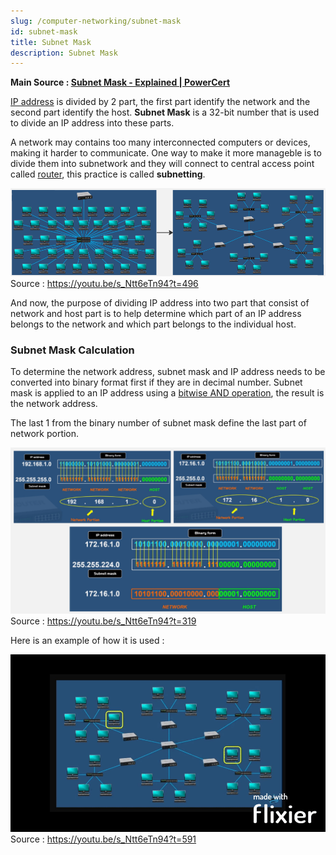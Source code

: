 ```yaml
---
slug: /computer-networking/subnet-mask
id: subnet-mask
title: Subnet Mask
description: Subnet Mask
---
```


**Main Source : [Subnet Mask - Explained | PowerCert](https://youtu.be/s_Ntt6eTn94)**

[IP address](/computer-networking/ip-address) is divided by 2 part, the first part identify the network and the second part identify the host. **Subnet Mask** is a 32-bit number that is used to divide an IP address into these parts.

A network may contains too many interconnected computers or devices, making it harder to communicate. One way to make it more manageble is to divide them into subnetwork and they will connect to central access point called [router](/computer-networking/router), this practice is called **subnetting**.

![A complex network become a simpler subnetwork](./subnetting.png)  
Source : https://youtu.be/s_Ntt6eTn94?t=496

And now, the purpose of dividing IP address into two part that consist of network and host part is to help determine which part of an IP address belongs to the network and which part belongs to the individual host.

### Subnet Mask Calculation

To determine the network address, subnet mask and IP address needs to be converted into binary format first if they are in decimal number. Subnet mask is applied to an IP address using a [bitwise AND operation](/computer-and-programming-fundamentals/bitwise-operation#and), the result is the network address.

The last 1 from the binary number of subnet mask define the last part of network portion.

![Example of network address calculation](./subnet-mask-calculation.png)  
Source : https://youtu.be/s_Ntt6eTn94?t=319

Here is an example of how it is used :

![Example of routing between subnetwork](./subnetting-example.gif)  
Source : https://youtu.be/s_Ntt6eTn94?t=591
